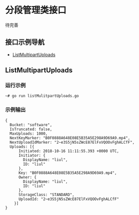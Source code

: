 # 分段管理类接口

待完善

## 接口示例导航

- [ListMultipartUploads](#ListMultipartUploads)

## ListMultipartUploads

### 运行示例

```bash
~# go run listMulitpartUploads.go
```

### 示例输出

```
{
  Bucket: "software",
  IsTruncated: false,
  MaxUploads: 1000,
  NextKeyMarker: "B0F0888A648E08E5B35A5E298A9D69A9.mp4",
  NextUploadIdMarker: "2~e3S5jN5sZWcE87ElFxVQOOvFghALCfF",
  Uploads: [{
      Initiated: 2018-10-16 11:11:55.393 +0000 UTC,
      Initiator: {
        DisplayName: "liul",
        ID: "liul"
      },
      Key: "B0F0888A648E08E5B35A5E298A9D69A9.mp4",
      Owner: {
        DisplayName: "liul",
        ID: "liul"
      },
      StorageClass: "STANDARD",
      UploadId: "2~e3S5jN5sZWcE87ElFxVQOOvFghALCfF"
    }]
}
```